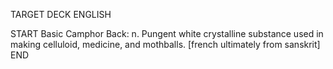 TARGET DECK
ENGLISH

START
Basic
Camphor
Back: n. Pungent white crystalline substance used in making celluloid, medicine, and mothballs. [french ultimately from sanskrit]
END
